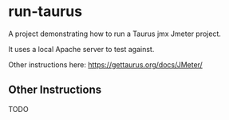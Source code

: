 # run-taurus

A project demonstrating how to run a Taurus jmx Jmeter project.

It uses a local Apache server to test against.

Other instructions here:  https://gettaurus.org/docs/JMeter/

## Other Instructions

TODO

